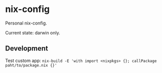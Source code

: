 # nix-config

Personal nix-config.

Current state: darwin only.

## Development

Test custom app: `nix-build -E 'with import <nixpkgs> {}; callPackage paht/to/package.nix {}'`


